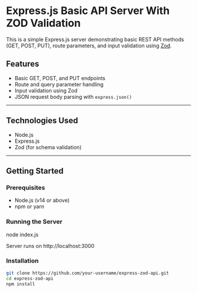 # Express.js Basic API Server With ZOD Validation

This is a simple Express.js server demonstrating basic REST API methods (GET, POST, PUT), route parameters, and input validation using [Zod](https://github.com/colinhacks/zod).

## Features

- Basic GET, POST, and PUT endpoints
- Route and query parameter handling
- Input validation using Zod
- JSON request body parsing with `express.json()`

---

## Technologies Used

- Node.js
- Express.js
- Zod (for schema validation)

---

## Getting Started

### Prerequisites

- Node.js (v14 or above)
- npm or yarn

### Running the Server
node index.js

Server runs on http://localhost:3000

### Installation

```bash
git clone https://github.com/your-username/express-zod-api.git
cd express-zod-api
npm install


